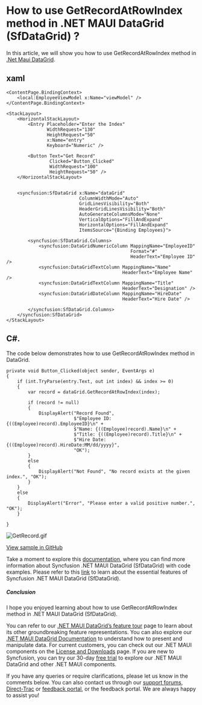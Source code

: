 # How to use GetRecordAtRowIndex method in .NET MAUI DataGrid (SfDataGrid) ?
In this article, we will show you how to use GetRecordAtRowIndex method in [.Net Maui DataGrid](https://www.syncfusion.com/maui-controls/maui-datagrid).

## xaml
```
<ContentPage.BindingContext>
    <local:EmployeeViewModel x:Name="viewModel" />
</ContentPage.BindingContext>

<StackLayout>
    <HorizontalStackLayout>
        <Entry Placeholder="Enter the Index"
               WidthRequest="130"
               HeightRequest="50"
               x:Name="entry"
               Keyboard="Numeric" />

        <Button Text="Get Record"
                Clicked="Button_Clicked"
                WidthRequest="100"
                HeightRequest="50" />
    </HorizontalStackLayout>


    <syncfusion:SfDataGrid x:Name="dataGrid"
                           ColumnWidthMode="Auto"
                           GridLinesVisibility="Both"
                           HeaderGridLinesVisibility="Both"
                           AutoGenerateColumnsMode="None"
                           VerticalOptions="FillAndExpand"
                           HorizontalOptions="FillAndExpand"
                           ItemsSource="{Binding Employees}">

        <syncfusion:SfDataGrid.Columns>
            <syncfusion:DataGridNumericColumn MappingName="EmployeeID"
                                              Format="#"
                                              HeaderText="Employee ID" />
            <syncfusion:DataGridTextColumn MappingName="Name"
                                           HeaderText="Employee Name" />
            <syncfusion:DataGridTextColumn MappingName="Title"
                                           HeaderText="Designation" />
            <syncfusion:DataGridDateColumn MappingName="HireDate"
                                           HeaderText="Hire Date" />

        </syncfusion:SfDataGrid.Columns>
    </syncfusion:SfDataGrid>
</StackLayout>
``` 

## C#.
The code below demonstrates how to use GetRecordAtRowIndex method in DataGrid.
```
private void Button_Clicked(object sender, EventArgs e)
{
    if (int.TryParse(entry.Text, out int index) && index >= 0)
    {
        var record = dataGrid.GetRecordAtRowIndex(index);

        if (record != null)
        {
            DisplayAlert("Record Found",
                         $"Employee ID: {((Employee)record).EmployeeID}\n" +
                         $"Name: {((Employee)record).Name}\n" +
                         $"Title: {((Employee)record).Title}\n" +
                         $"Hire Date: {((Employee)record).HireDate:MM/dd/yyyy}",
                         "OK");
        }
        else
        {
            DisplayAlert("Not Found", "No record exists at the given index.", "OK");
        }
    }
    else
    {
        DisplayAlert("Error", "Please enter a valid positive number.", "OK");
    }

}
```

![GetRecord.gif](https://support.syncfusion.com/kb/agent/attachment/inline?token=eyJhbGciOiJodHRwOi8vd3d3LnczLm9yZy8yMDAxLzA0L3htbGRzaWctbW9yZSNobWFjLXNoYTI1NiIsInR5cCI6IkpXVCJ9.eyJpZCI6IjMzOTY5Iiwib3JnaWQiOiIzIiwiaXNzIjoic3VwcG9ydC5zeW5jZnVzaW9uLmNvbSJ9.7gYv-MWHxrH5TaCOKC7wUmr3wbELDWiKDeRq2usZvAg)

[View sample in GitHub](https://github.com/SyncfusionExamples/How-to-use-GetRecordAtRowIndex-method-in-.NET-MAUI-DataGrid-SfDataGrid)

Take a moment to explore this [documentation](https://help.syncfusion.com/maui/datagrid/overview), where you can find more information about Syncfusion .NET MAUI DataGrid (SfDataGrid) with code examples. Please refer to this [link](https://www.syncfusion.com/maui-controls/maui-datagrid) to learn about the essential features of Syncfusion .NET MAUI DataGrid (SfDataGrid).
 
##### Conclusion
 
I hope you enjoyed learning about how to use GetRecordAtRowIndex method in .NET MAUI DataGrid (SfDataGrid).
 
You can refer to our [.NET MAUI DataGrid’s feature tour](https://www.syncfusion.com/maui-controls/maui-datagrid) page to learn about its other groundbreaking feature representations. You can also explore our [.NET MAUI DataGrid Documentation](https://help.syncfusion.com/maui/datagrid/getting-started) to understand how to present and manipulate data. 
For current customers, you can check out our .NET MAUI components on the [License and Downloads](https://www.syncfusion.com/sales/teamlicense) page. If you are new to Syncfusion, you can try our 30-day [free trial](https://www.syncfusion.com/downloads/maui) to explore our .NET MAUI DataGrid and other .NET MAUI components.
 
If you have any queries or require clarifications, please let us know in the comments below. You can also contact us through our [support forums](https://www.syncfusion.com/forums), [Direct-Trac](https://support.syncfusion.com/create) or [feedback portal](https://www.syncfusion.com/feedback/maui?control=sfdatagrid), or the feedback portal. We are always happy to assist you!